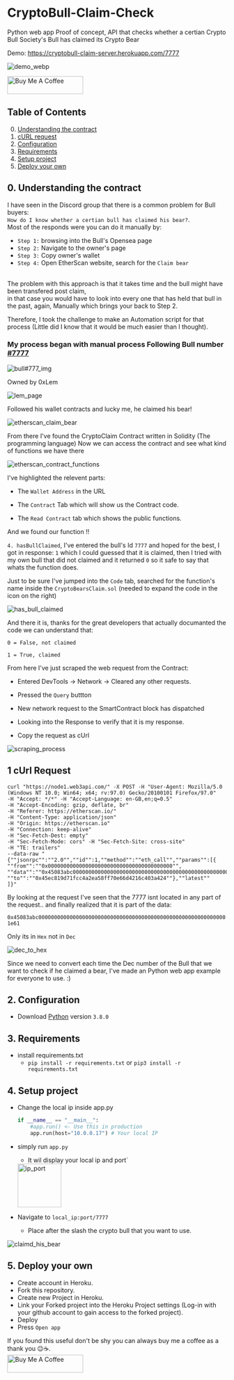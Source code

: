 #  CryptoBull-Claim-Check

Python web app Proof of concept, API that checks whether a certian Crypto Bull Society's Bull has claimed its Crypto Bear

Demo: https://cryptobull-claim-server.herokuapp.com/7777

<img src="https://github.com/edenbd50/CryptoBull-Claim-Check/blob/main/images/demo.webp" alt="demo_webp" >
	

<a href="https://www.buymeacoffee.com/peterpen5100" target="_blank"><img src="https://cdn.buymeacoffee.com/buttons/default-orange.png" alt="Buy Me A Coffee" height="41" width="174"></a>


	
## Table of Contents

<!-- MarkdownTOC -->
0. [Understanding the contract](#0.understandingthecontract)
1. [cURL request](#curlrequest)
2. [Configuration](#configuration)
3. [Requirements](#requirements)
4. [Setup project](#setupproject)
5. [Deploy your own](#deployyourown)
<!-- /MarkdownTOC -->

## 0. Understanding the contract

I have seen in the Discord group that there is a common problem for Bull buyers:</br>
`How do I know whether a certian bull has claimed his bear?`.</br>
Most of the responds were you can do it manually by:</br>
- `Step 1:` browsing into the Bull's Opensea page</br>
- `Step 2:` Navigate to the owner's page</br>
- `Step 3:` Copy owner's wallet</br>
- `Step 4:` Open EtherScan website, search for the `Claim bear`</br>
</br>
The problem with this approach is that it takes time and the bull might have been transfered post claim,</br>
in that case you would have to look into every one that has held that bull in the past, again, Manually which brings your back to Step 2.</br>


Therefore, I took the challenge to make an Automation script for that process (Little did I know that it would be much easier than I thought).</br>

### My process began with manual process Following Bull number [#7777](https://opensea.io/assets/0x469823c7b84264d1bafbcd6010e9cdf1cac305a3/7777)</br>


<img src="https://github.com/edenbd50/CryptoBull-Claim-Check/blob/main/images/bull_number_7777.png" alt="bull#777_img" >
 
Owned by 0xLem

<img src="https://github.com/edenbd50/CryptoBull-Claim-Check/blob/main/images/lem_page.png" alt="lem_page" >

Followed his wallet contracts and lucky me, he claimed his bear!

<img src="https://github.com/edenbd50/CryptoBull-Claim-Check/blob/main/images/etherscan_claim_bear.png" alt="etherscan_claim_bear" >

From there I've found the CryptoClaim Contract written in Solidity (The programming language)
Now we can access the contract and see what kind of functions we have there

<img src="https://github.com/edenbd50/CryptoBull-Claim-Check/blob/main/images/etherscan_contract_functions.png" alt="etherscan_contract_functions" > 

I've highlighted the relevent parts:

- The `Wallet Address` in the URL

- The `Contract` Tab which will show us the Contract code.

- The `Read Contract`  tab which shows the public functions.


And we found our function !!

`4. hasBullClaimed`, I've entered the bull's Id `7777` and hoped for the best, I got in response: `1` which I could guessed that it is claimed, then I tried with my own bull that did not claimed and it returned `0` so it safe to say that whats the function does.

Just to be sure I've jumped into the `Code` tab, searched for the function's name inside the `CryptoBearsClaim.sol` (needed to expand the code in the icon on the right)

<img src="https://github.com/edenbd50/CryptoBull-Claim-Check/blob/main/images/has_bull_claimed_solidity.png" alt="has_bull_claimed" > 

And there it is, thanks for the great developers that actually documanted the code we can understand that:

`0 = False, not claimed`

`1 = True, claimed`



From here I've just scraped the web request from the Contract:

- Entered DevTools -> Network -> Cleared any other requests.

- Pressed the `Query` buttton

- New network request to the SmartContract block has dispatched

- Looking into the Response to verify that it is my response.

- Copy the request as cUrl


<img src="https://github.com/edenbd50/CryptoBull-Claim-Check/blob/main/images/scraping_process.png" alt="scraping_process" > 


## 1 cUrl Request
```
curl "https://node1.web3api.com/" -X POST -H "User-Agent: Mozilla/5.0 (Windows NT 10.0; Win64; x64; rv:97.0) Gecko/20100101 Firefox/97.0" 
-H "Accept: */*" -H "Accept-Language: en-GB,en;q=0.5" 
-H "Accept-Encoding: gzip, deflate, br" 
-H "Referer: https://etherscan.io/"
-H "Content-Type: application/json"
-H "Origin: https://etherscan.io" 
-H "Connection: keep-alive" 
-H "Sec-Fetch-Dest: empty" 
-H "Sec-Fetch-Mode: cors" -H "Sec-Fetch-Site: cross-site" 
-H "TE: trailers" 
--data-raw "{""jsonrpc"":""2.0"",""id"":1,""method"":""eth_call"",""params"":[{
""from"":""0x0000000000000000000000000000000000000000"",
""data"":""0x45083abc0000000000000000000000000000000000000000000000000000000000001e61"",
""to"":""0x45ec819d71fcc4a2ea58ff70e66d4216c403a424""},""latest""
]}"
```


By looking at the request I've seen that the 7777 isnt located in any part of the request.. and finally realized that it is part of the data:

`0x45083abc0000000000000000000000000000000000000000000000000000000000001e61`

Only its in `Hex` not in `Dec` 

<img src="https://github.com/edenbd50/CryptoBull-Claim-Check/blob/main/images/dec_to_hex.png" alt="dec_to_hex" > 
 

Since we need to convert each time the Dec number of the Bull that we want to check if he claimed a bear, I've made an Python web app example for everyone to use. :)

  
  

## 2. Configuration
- Download [Python](https://www.python.org/downloads/release/python-380/) version `3.8.0`

## 3. Requirements
- install requirements.txt
	- `pip install -r requirements.txt` or `pip3 install -r requirements.txt`

## 4. Setup project
- Change the local ip inside app.py
	```python		
	if __name__ == "__main__":
		#app.run() <- Use this in production
		app.run(host="10.0.0.17") # Your local IP
	```
- simply run `app.py`
	- It wil display your local ip and port`
	<img src="https://github.com/edenbd50/CryptoBull-Claim-Check/blob/main/images/ip_port.png" alt="ip_port" height="100" >
 
	
- Navigate to `local_ip:port/7777`
	- Place after the slash the crypto bull that you want to use.
<img src="https://github.com/edenbd50/CryptoBull-Claim-Check/blob/main/images/claimd_his_bear.png" alt="claimd_his_bear" > 


## 5. Deploy your own

- Create account in Heroku.
- Fork this repository.
- Create new Project in Heroku.
- Link your Forked project into the Heroku Project settings (Log-in with your github account to gain access to the forked project).
- Deploy 
- Press `Open app`




If you found this useful don't be shy you can always buy me a coffee as a thank you 😉☕.
<br>
<a href="https://www.buymeacoffee.com/peterpen5100" target="_blank"><img src="https://cdn.buymeacoffee.com/buttons/default-orange.png" alt="Buy Me A Coffee" height="41" width="174"></a>